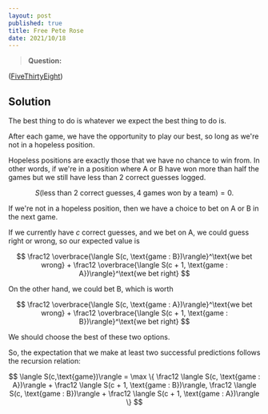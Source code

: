 ```yaml
---
layout: post
published: true
title: Free Pete Rose
date: 2021/10/18
---
```


>**Question:** 

<!--more-->

([FiveThirtyEight](URL))

## Solution

The best thing to do is whatever we expect the best thing to do is.

After each game, we have the opportunity to play our best, so long as we're not in a hopeless position.

Hopeless positions are exactly those that we have no chance to win from. In other words, if we're in a position where A or B have won more than half the games but we still have less than 2 correct guesses logged.

 

$$
S(\text{less than 2 correct guesses}, \text{4 games won by a team}) = 0.
$$

If we're not in a hopeless position, then we have a choice to bet on A or B in the next game.

If we currently have $c$ correct guesses, and we bet on A, we could guess right or wrong, so our expected value is 

$$
\frac12 \overbrace{\langle S(c, \text{game : B})\rangle}^\text{we bet wrong} + \frac12 \overbrace{\langle S(c + 1, \text{game : A})\rangle}^\text{we bet right}
$$

On the other hand, we could bet B, which is worth

$$
\frac12 \overbrace{\langle S(c, \text{game : A})\rangle}^\text{we bet wrong} + \frac12 \overbrace{\langle S(c + 1, \text{game : B})\rangle}^\text{we bet right}
$$

We should choose the best of these two options.

So, the expectation that we make at least two successful predictions follows the recursion relation:

$$
\langle S(c,\text{game})\rangle = \max \{ \frac12 \langle S(c, \text{game : A})\rangle + \frac12 \langle S(c + 1, \text{game : B})\rangle, \frac12 \langle S(c, \text{game : B})\rangle + \frac12 \langle S(c + 1, \text{game : A})\rangle
\}
$$



<br>
